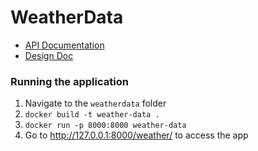 # WeatherData

* [API Documentation](./docs/API_Docs.md)
* [Design Doc](https://docs.google.com/document/d/1w0xrrAR_tPXZ2uAZr1cgVVtUw0cLqIgsrHz2ME_ZzG0/edit?usp=sharing)

### Running the application

1. Navigate to the `weatherdata` folder
2. `docker build -t weather-data .`
3. `docker run -p 8000:8000 weather-data`
4. Go to http://127.0.0.1:8000/weather/ to access the app
